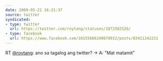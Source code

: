 ```yaml
---
date: 2009-05-21 16:21:37
source: twitter
syndicated:
- type: twitter
  url: https://twitter.com/roytang/statuses/1872502526/
- type: facebook
  url: https://www.facebook.com/10155666240078912/posts/83411242231
---
```


RT [@roytang](https://twitter.com/roytang/): ano sa tagalog ang twitter? -&gt; A: "Mat matamit"